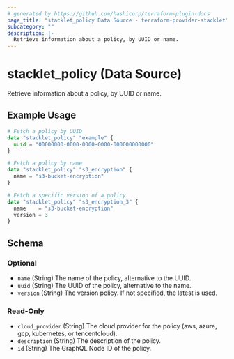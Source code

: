 ```yaml
---
# generated by https://github.com/hashicorp/terraform-plugin-docs
page_title: "stacklet_policy Data Source - terraform-provider-stacklet"
subcategory: ""
description: |-
  Retrieve information about a policy, by UUID or name.
---
```


# stacklet_policy (Data Source)

Retrieve information about a policy, by UUID or name.

## Example Usage

```terraform
# Fetch a policy by UUID
data "stacklet_policy" "example" {
  uuid = "00000000-0000-0000-0000-000000000000"
}

# Fetch a policy by name
data "stacklet_policy" "s3_encryption" {
  name = "s3-bucket-encryption"
}

# Fetch a specific version of a policy
data "stacklet_policy" "s3_encryption_3" {
  name    = "s3-bucket-encryption"
  version = 3
}
```

<!-- schema generated by tfplugindocs -->
## Schema

### Optional

- `name` (String) The name of the policy, alternative to the UUID.
- `uuid` (String) The UUID of the policy, alternative to the name.
- `version` (String) The version policy. If not specified, the latest is used.

### Read-Only

- `cloud_provider` (String) The cloud provider for the policy (aws, azure, gcp, kubernetes, or tencentcloud).
- `description` (String) The description of the policy.
- `id` (String) The GraphQL Node ID of the policy.
